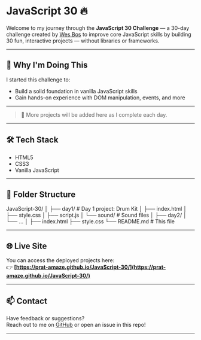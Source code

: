 # JavaScript 30 🔥

Welcome to my journey through the **JavaScript 30 Challenge** — a 30-day challenge created by [Wes Bos](https://javascript30.com) to improve core JavaScript skills by building 30 fun, interactive projects — without libraries or frameworks.

---

## 🚀 Why I'm Doing This

I started this challenge to:
- Build a solid foundation in vanilla JavaScript skills
- Gain hands-on experience with DOM manipulation, events, and more

---

> 🔧 More projects will be added here as I complete each day.

---

## 🛠 Tech Stack

- HTML5
- CSS3
- Vanilla JavaScript

---

## 📁 Folder Structure
JavaScript-30/
│
├── day1/ # Day 1 project: Drum Kit
│ ├── index.html
│ ├── style.css
│ ├── script.js
│ └── sound/ # Sound files
│
├── day2/ 
│ └── ...
│
├── index.html
├── style.css
└── README.md # This file

---

## 🌐 Live Site

You can access the deployed projects here:  
👉 **[https://prat-amaze.github.io/JavaScript-30/](https://prat-amaze.github.io/JavaScript-30/)**

---

## 📫 Contact

Have feedback or suggestions?  
Reach out to me on [GitHub](https://github.com/prat-amaze) or open an issue in this repo!

---



